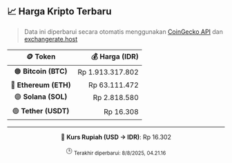 

<!-- HARGA_KRIPTO -->
## 📈 Harga Kripto Terbaru

> Data ini diperbarui secara otomatis menggunakan [CoinGecko API](https://www.coingecko.com/) dan [exchangerate.host](https://exchangerate.host/)

<div align="center">

| 🪙 Token | 💰 Harga (IDR) |
|:------:|---------------:|
| 🟠 **Bitcoin (BTC)**   | Rp 1.913.317.802 |
| 🔵 **Ethereum (ETH)**  | Rp 63.111.472 |
| 🟣 **Solana (SOL)**    | Rp 2.818.580 |
| 🟢 **Tether (USDT)**   | Rp 16.308 |

---

💱 **Kurs Rupiah (USD → IDR)**: Rp 16.302

🕒 <sub>Terakhir diperbarui: 8/8/2025, 04.21.16</sub>

</div>
<!-- /HARGA_KRIPTO -->
